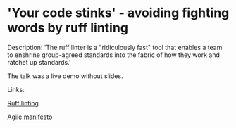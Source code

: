 # 'Your code stinks' - avoiding fighting words by ruff linting


Description: 'The ruff linter is a "ridiculously fast" tool that enables a team to enshrine group-agreed standards into the fabric of how they work and ratchet up standards.'

The talk was a live demo without slides. 

Links:

[Ruff linting](https://github.com/astral-sh/ruff)

[Agile manifesto](https://agilemanifesto.org/)
